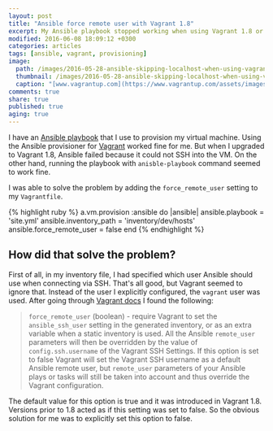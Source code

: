 ```yaml
---
layout: post
title: "Ansible force remote user with Vagrant 1.8"
excerpt: My Ansible playbook stopped working when using Vagrant 1.8 or above. The problem seems to be with changes made in Vagrant.
modified: 2016-06-08 18:09:12 +0300
categories: articles
tags: [ansible, vagrant, provisioning]
image:
  path: /images/2016-05-28-ansible-skipping-localhost-when-using-vagrant/cover.jpg
  thumbnail: /images/2016-05-28-ansible-skipping-localhost-when-using-vagrant/cover_thumb.jpg
  caption: "[www.vagrantup.com](https://www.vagrantup.com/assets/images/vagrant_header_background-482a12a7.png)"
comments: true
share: true
published: true
aging: true
---
```


I have an [Ansible playbook](https://docs.ansible.com/ansible/playbooks.html "Ansible Playbooks documentation") that I use to provision my virtual machine. Using the Ansible provisioner for [Vagrant](https://www.vagrantup.com/ "Vagrant homepage") worked fine for me. But when I upgraded to Vagrant 1.8, Ansible failed because it could not SSH into the VM. On the other hand, running the playbook with `anisble-playbook` command seemed to work fine.

I was able to solve the problem by adding the `force_remote_user` setting to my `Vagrantfile`.

{% highlight ruby %}
a.vm.provision :ansible do |ansible|
  ansible.playbook = 'site.yml'
  ansible.inventory_path = 'inventory/dev/hosts'
  ansible.force_remote_user = false
end
{% endhighlight %}

## How did that solve the problem?

First of all, in my inventory file, I had specified which user Ansible should use when connecting via SSH. That's all good, but Vagrant seemed to ignore that. Instead of the user I explicitly configured, the `vagrant` user was used. After going through [Vagrant docs](https://www.vagrantup.com/docs/provisioning/ansible.html "Ansible provisioner documentation") I found the following:

>`force_remote_user` (boolean) - require Vagrant to set the `ansible_ssh_user` setting in the generated inventory, or as an extra variable when a static inventory is used. All the Ansible `remote_user` parameters will then be overridden by the value of `config.ssh.username` of the Vagrant SSH Settings.
If this option is set to false Vagrant will set the Vagrant SSH username as a default Ansible remote user, but `remote_user` parameters of your Ansible plays or tasks will still be taken into account and thus override the Vagrant configuration.

The default value for this option is true and it was introduced in Vagrant 1.8. Versions prior to 1.8 acted as if this setting was set to false. So the obvious solution for me was to explicitly set this option to false.
